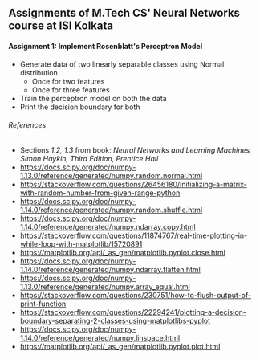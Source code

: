 ## Assignments of M.Tech CS' Neural Networks course at ISI Kolkata

#### Assignment 1: Implement Rosenblatt's Perceptron Model
* Generate data of two linearly separable classes using Normal distribution
    - Once for two features
    - Once for three features
* Train the perceptron model on both the data
* Print the decision boundary for both

###### References
* Sections _1.2, 1.3_ from book: _Neural Networks and Learning Machines, Simon Haykin, Third Edition, Prentice Hall_
* https://docs.scipy.org/doc/numpy-1.13.0/reference/generated/numpy.random.normal.html
* https://stackoverflow.com/questions/26456180/initializing-a-matrix-with-random-number-from-given-range-python
* https://docs.scipy.org/doc/numpy-1.14.0/reference/generated/numpy.random.shuffle.html
* https://docs.scipy.org/doc/numpy-1.14.0/reference/generated/numpy.ndarray.copy.html
* https://stackoverflow.com/questions/11874767/real-time-plotting-in-while-loop-with-matplotlib/15720891
* https://matplotlib.org/api/_as_gen/matplotlib.pyplot.close.html
* https://docs.scipy.org/doc/numpy-1.14.0/reference/generated/numpy.ndarray.flatten.html
* https://docs.scipy.org/doc/numpy-1.13.0/reference/generated/numpy.array_equal.html
* https://stackoverflow.com/questions/230751/how-to-flush-output-of-print-function
* https://stackoverflow.com/questions/22294241/plotting-a-decision-boundary-separating-2-classes-using-matplotlibs-pyplot
* https://docs.scipy.org/doc/numpy-1.14.0/reference/generated/numpy.linspace.html
* https://matplotlib.org/api/_as_gen/matplotlib.pyplot.plot.html
